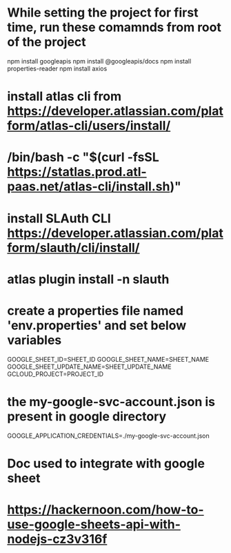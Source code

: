 # While setting the project for first time, run these comamnds from root of the project
npm install googleapis
npm install @googleapis/docs
npm install properties-reader
npm install axios


# install atlas cli from https://developer.atlassian.com/platform/atlas-cli/users/install/
# /bin/bash -c "$(curl -fsSL https://statlas.prod.atl-paas.net/atlas-cli/install.sh)"

# install SLAuth CLI https://developer.atlassian.com/platform/slauth/cli/install/
# atlas plugin install -n slauth 

# create a properties file named 'env.properties' and set below variables
GOOGLE_SHEET_ID=SHEET_ID
GOOGLE_SHEET_NAME=SHEET_NAME
GOOGLE_SHEET_UPDATE_NAME=SHEET_UPDATE_NAME
GCLOUD_PROJECT=PROJECT_ID
# the my-google-svc-account.json is present in google directory
GOOGLE_APPLICATION_CREDENTIALS=./my-google-svc-account.json


# Doc used to integrate with google sheet
# https://hackernoon.com/how-to-use-google-sheets-api-with-nodejs-cz3v316f